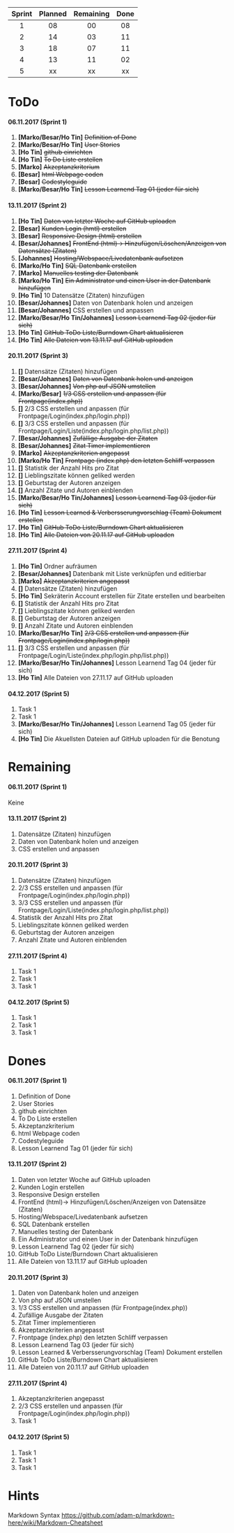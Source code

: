
| Sprint   | Planned   | Remaining  | Done  |
|:--------:|:---------:|:----------:|:-----:|
| 1        | 08        | 00         | 08    |
| 2        | 14        | 03         | 11    |
| 3        | 18        | 07         | 11    |
| 4        | 13        | 11         | 02    |
| 5        | xx        | xx         | xx    |



# ToDo
#### 06.11.2017 (Sprint 1)
1. **[Marko/Besar/Ho Tin]** ~~Definition of Done~~
1. **[Marko/Besar/Ho Tin]** ~~User Stories~~
1. **[Ho Tin]** ~~github einrichten~~ 
1. **[Ho Tin]** ~~To Do Liste erstellen~~
1. **[Marko]** ~~Akzeptanzkriterium~~
1. **[Besar]** ~~html Webpage coden~~
1. **[Besar]** ~~Codestyleguide~~
1. **[Marko/Besar/Ho Tin]** ~~Lesson Learnend Tag 01 (jeder für sich)~~

#### 13.11.2017 (Sprint 2)
1. **[Ho Tin]** ~~Daten von letzter Woche auf GitHub uploaden~~
1. **[Besar]** ~~Kunden Login (hmtl) erstellen~~
1. **[Besar]** ~~Responsive Design (html) erstellen~~
1. **[Besar/Johannes]** ~~FrontEnd (html)-> Hinzufügen/Löschen/Anzeigen von Datensätze (Zitaten)~~
1. **[Johannes]** ~~Hosting/Webspace/Livedatenbank aufsetzen~~
1. **[Marko/Ho Tin]** ~~SQL Datenbank erstellen~~
1. **[Marko]** ~~Manuelles testing der Datenbank~~
1. **[Marko/Ho Tin]** ~~Ein Administrator und einen User in der Datenbank hinzufügen~~
1. **[Ho Tin]** 10 Datensätze (Zitaten) hinzufügen
1. **[Besar/Johannes]** Daten von Datenbank holen und anzeigen
1. **[Besar/Johannes]** CSS erstellen und anpassen
1. **[Marko/Besar/Ho Tin/Johannes]** ~~Lesson Learnend Tag 02 (jeder für sich)~~
1. **[Ho Tin]** ~~GitHub ToDo Liste/Burndown Chart aktualisieren~~
1. **[Ho Tin]** ~~Alle Dateien von 13.11.17 auf GitHub uploaden~~


#### 20.11.2017 (Sprint 3)
1. **[]** Datensätze (Zitaten) hinzufügen
1. **[Besar/Johannes]** ~~Daten von Datenbank holen und anzeigen~~
1. **[Besar/Johannes]** ~~Von php auf JSON umstellen~~
1. **[Marko/Besar]** ~~1/3 CSS erstellen und anpassen (für Frontpage(index.php))~~
1. **[]** 2/3 CSS erstellen und anpassen (für Frontpage/Login(index.php/login.php))
1. **[]** 3/3 CSS erstellen und anpassen (für Frontpage/Login/Liste(index.php/login.php/list.php))
1. **[Besar/Johannes]** ~~Zufällige Ausgabe der Zitaten~~
1. **[Besar/Johannes]** ~~Zitat Timer implementieren~~
1. **[Marko]** ~~Akzeptanzkriterien angepasst~~
1. **[Marko/Ho Tin]** ~~Frontpage (index.php) den letzten Schliff verpassen~~
1. **[]** Statistik der Anzahl Hits pro Zitat
1. **[]** Lieblingszitate können geliked werden
1. **[]** Geburtstag der Autoren anzeigen
1. **[]** Anzahl Zitate und Autoren einblenden
1. **[Marko/Besar/Ho Tin/Johannes]** ~~Lesson Learnend Tag 03 (jeder für sich)~~
1. **[Ho Tin]** ~~Lesson Learned & Verbersserungvorschlag (Team) Dokument erstellen~~
1. **[Ho Tin]** ~~GitHub ToDo Liste/Burndown Chart aktualisieren~~
1. **[Ho Tin]** ~~Alle Dateien von 20.11.17 auf GitHub uploaden~~

#### 27.11.2017 (Sprint 4)
1. **[Ho Tin]** Ordner aufräumen
1. **[Besar/Johannes]** Datenbank mit Liste verknüpfen und editierbar
1. **[Marko]** ~~Akzeptanzkriterien angepasst~~
1. **[]** Datensätze (Zitaten) hinzufügen
1. **[Ho Tin]** Sekräterin Account erstellen für Zitate erstellen und bearbeiten
1. **[]** Statistik der Anzahl Hits pro Zitat
1. **[]** Lieblingszitate können geliked werden
1. **[]** Geburtstag der Autoren anzeigen
1. **[]** Anzahl Zitate und Autoren einblenden
1. **[Marko/Besar/Ho Tin]** ~~2/3 CSS erstellen und anpassen (für Frontpage/Login(index.php/login.php))~~
1. **[]** 3/3 CSS erstellen und anpassen (für Frontpage/Login/Liste(index.php/login.php/list.php))
1. **[Marko/Besar/Ho Tin/Johannes]** Lesson Learnend Tag 04 (jeder für sich) 
1. **[Ho Tin]** Alle Dateien von 27.11.17 auf GitHub uploaden

#### 04.12.2017 (Sprint 5)

1. Task 1
1. Task 1
1. **[Marko/Besar/Ho Tin/Johannes]** Lesson Learnend Tag 05 (jeder für sich) 
1. **[Ho Tin]** Die Akuellsten Dateien auf GitHub uploaden für die Benotung


# Remaining
#### 06.11.2017 (Sprint 1)
Keine

#### 13.11.2017 (Sprint 2)
1. Datensätze (Zitaten) hinzufügen
1. Daten von Datenbank holen und anzeigen
1. CSS erstellen und anpassen

#### 20.11.2017 (Sprint 3)
1. Datensätze (Zitaten) hinzufügen
1. 2/3 CSS erstellen und anpassen (für Frontpage/Login(index.php/login.php))
1. 3/3 CSS erstellen und anpassen (für Frontpage/Login/Liste(index.php/login.php/list.php))
1. Statistik der Anzahl Hits pro Zitat
1. Lieblingszitate können geliked werden
1. Geburtstag der Autoren anzeigen
1. Anzahl Zitate und Autoren einblenden


#### 27.11.2017 (Sprint 4)
1. Task 1
1. Task 1
1. Task 1

#### 04.12.2017 (Sprint 5)
1. Task 1
1. Task 1
1. Task 1


# Dones
#### 06.11.2017 (Sprint 1)
1. Definition of Done
1. User Stories
1. github einrichten
1. To Do Liste erstellen
1. Akzeptanzkriterium
1. html Webpage coden
1. Codestyleguide
1. Lesson Learnend Tag 01 (jeder für sich)

#### 13.11.2017 (Sprint 2)
1. Daten von letzter Woche auf GitHub uploaden
1. Kunden Login erstellen
1. Responsive Design erstellen
1. FrontEnd (html)-> Hinzufügen/Löschen/Anzeigen von Datensätze (Zitaten)
1. Hosting/Webspace/Livedatenbank aufsetzen
1. SQL Datenbank erstellen
1. Manuelles testing der Datenbank
1. Ein Administrator und einen User in der Datenbank hinzufügen
1. Lesson Learnend Tag 02 (jeder für sich)
1. GitHub ToDo Liste/Burndown Chart aktualisieren
1. Alle Dateien von 13.11.17 auf GitHub uploaden

#### 20.11.2017 (Sprint 3)
1. Daten von Datenbank holen und anzeigen
1. Von php auf JSON umstellen
1. 1/3 CSS erstellen und anpassen (für Frontpage(index.php))
1. Zufällige Ausgabe der Zitaten
1. Zitat Timer implementieren
1. Akzeptanzkriterien angepasst
1. Frontpage (index.php) den letzten Schliff verpassen
1. Lesson Learnend Tag 03 (jeder für sich)
1. Lesson Learned & Verbersserungvorschlag (Team) Dokument erstellen
1. GitHub ToDo Liste/Burndown Chart aktualisieren
1. Alle Dateien von 20.11.17 auf GitHub uploaden

#### 27.11.2017 (Sprint 4)
1. Akzeptanzkriterien angepasst
1. 2/3 CSS erstellen und anpassen (für Frontpage/Login(index.php/login.php))
1. Task 1

#### 04.12.2017 (Sprint 5)
1. Task 1
1. Task 1
1. Task 1

# Hints
Markdown Syntax
https://github.com/adam-p/markdown-here/wiki/Markdown-Cheatsheet
